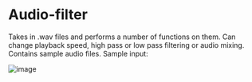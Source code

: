 # Audio-filter
Takes in .wav files and performs a number of functions on them. Can change playback speed, high pass or low pass filtering or audio mixing. Contains sample audio files. 
Sample input:


![image](https://github.com/user-attachments/assets/9f818832-a199-4b22-91b7-1a0af904aaf1)
